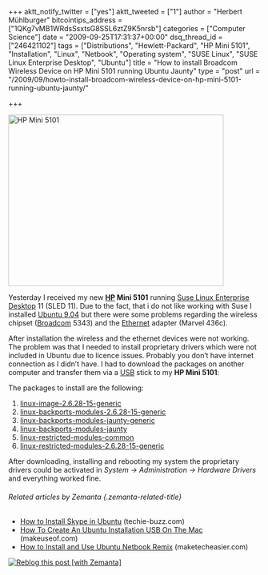 +++
aktt_notify_twitter = ["yes"]
aktt_tweeted = ["1"]
author = "Herbert Mühlburger"
bitcointips_address = ["1QKg7vMB1WRdsSsxtsG8SSL6ztZ9K5nrsb"]
categories = ["Computer Science"]
date = "2009-09-25T17:31:37+00:00"
dsq_thread_id = ["246421102"]
tags = ["Distributions", "Hewlett-Packard", "HP Mini 5101", "Installation", "Linux", "Netbook", "Operating system", "SUSE Linux", "SUSE Linux Enterprise Desktop", "Ubuntu"]
title = "How to install Broadcom Wireless Device on HP Mini 5101 running Ubuntu Jaunty"
type = "post"
url = "/2009/09/howto-install-broadcom-wireless-device-on-hp-mini-5101-running-ubuntu-jaunty/"

+++
<div class="mceTemp mceIEcenter">
  <dl id="attachment_538" class="wp-caption aligncenter" style="width: 440px;">
    <dt class="wp-caption-dt">
      <img class="size-large wp-image-538" title="HP Mini 5101" src="http://178.79.139.40/wp-content/uploads/2009/09/hp-mini-copyright-hp-430x343.jpg" alt="HP Mini 5101" width="430" height="343" />
    </dt>
  </dl>
</div>

Yesterday I received my new **<a class="zem_slink" title="Hewlett-Packard" rel="homepage" href="http://www.hp.com">HP</a> Mini 5101** running <a class="zem_slink" title="SUSE Linux Enterprise Desktop" rel="wikipedia" href="http://en.wikipedia.org/wiki/SUSE_Linux_Enterprise_Desktop">Suse Linux Enterprise Desktop</a> 11 (SLED 11). Due to the fact, that i do not like working with Suse I installed <a title="Ubuntu 9.04" href="http://www.ubuntu.com/" target="_blank">Ubuntu 9.04</a> but there were some problems regarding the wireless chipset (<a class="zem_slink" title="Broadcom" rel="homepage" href="http://www.broadcom.com/">Broadcom</a> 5343) and the <a class="zem_slink" title="Ethernet" rel="wikipedia" href="http://en.wikipedia.org/wiki/Ethernet">Ethernet</a> adapter (Marvel 436c).

After installation the wireless and the ethernet devices were not working. The problem was that I needed to install proprietary drivers which were not included in Ubuntu due to licence issues. Probably you don&#8217;t have internet connection as I didn&#8217;t have. I had to download the packages on another computer and transfer them via a <a class="zem_slink" title="Universal Serial Bus" rel="wikipedia" href="http://en.wikipedia.org/wiki/Universal_Serial_Bus">USB</a> stick to my **HP Mini 5101**:

The packages to install are the following:

  1. <a title="linux-image-2.6.28-15-generic" href="http://packages.ubuntu.com/jaunty-updates/linux-image-2.6.28-15-generic" target="_blank">linux-image-2.6.28-15-generic</a>
  2. <a title="http://packages.ubuntu.com/jaunty-updates/linux-backports-modules-2.6.28-15-generic" href="http://packages.ubuntu.com/jaunty-updates/linux-backports-modules-2.6.28-15-generic" target="_blank">linux-backports-modules-2.6.28-15-generic</a>
  3. <a title="linux-backports-modules-jaunty-generic" href="http://packages.ubuntu.com/jaunty-updates/linux-backports-modules-jaunty-generic" target="_blank">linux-backports-modules-jaunty-generic</a>
  4. <a title="linux-backports-modules-jaunty" href="http://packages.ubuntu.com/jaunty-updates/linux-backports-modules-jaunty" target="_blank">linux-backports-modules-jaunty</a>
  5. <a title="linux-restricted-modules-common" href="http://packages.ubuntu.com/jaunty/misc/linux-restricted-modules-common" target="_blank">linux-restricted-modules-common</a>
  6. <a title="linux-restricted-modules-2.6.28-15-generic" href="http://packages.ubuntu.com/jaunty/i386/linux-restricted-modules-2.6.28-15-generic" target="_blank">linux-restricted-modules-2.6.28-15-generic</a>

After downloading, installing and rebooting my system the proprietary drivers could be activated in _System -> Administration -> Hardware Drivers_ and everything worked fine.

###### Related articles by Zemanta {.zemanta-related-title}

<ul class="zemanta-article-ul">
  <li class="zemanta-article-ul-li">
    <a href="http://techie-buzz.com/linux-tips/how-to-install-skype-ubnutu.html?utm_source=subscriber&utm_medium=rss&utm_campaign=rss">How to Install Skype in Ubuntu</a> (techie-buzz.com)
  </li>
  <li class="zemanta-article-ul-li">
    <a href="http://www.makeuseof.com/tag/how-to-create-an-ubuntu-installation-usb-on-the-mac/">How To Create An Ubuntu Installation USB On The Mac</a> (makeuseof.com)
  </li>
  <li class="zemanta-article-ul-li">
    <a href="http://maketecheasier.com/install-and-use-ubuntu-netbook-remix/2009/09/22">How to Install and Use Ubuntu Netbook Remix</a> (maketecheasier.com)
  </li>
</ul>

<div class="zemanta-pixie">
  <a class="zemanta-pixie-a" title="Reblog this post [with Zemanta]" href="http://reblog.zemanta.com/zemified/6e2eff7c-cbe3-4151-b337-bbaf7e48b234/"><img class="zemanta-pixie-img" src="http://img.zemanta.com/reblog_e.png?x-id=6e2eff7c-cbe3-4151-b337-bbaf7e48b234" alt="Reblog this post [with Zemanta]" /></a><span class="zem-script more-related pretty-attribution"></span>
</div>